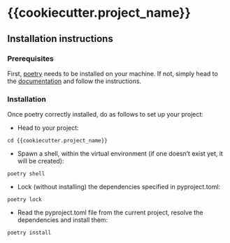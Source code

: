 # {{cookiecutter.project_name}}

## Installation instructions

### Prerequisites

First, [poetry](https://github.com/python-poetry/poetry) needs to be installed on your machine. If 
not, simply head to the [documentation](https://python-poetry.org/docs/#installation) and follow the 
instructions.

### Installation

Once poetry correctly installed, do as follows to set up your project:

- Head to your project:
```shell
cd {{cookiecutter.project_name}}
```

- Spawn a shell, within the virtual environment (if one doesn’t exist yet, it will be created):
```shell
poetry shell
```

- Lock (without installing) the dependencies specified in pyproject.toml:
```shell
poetry lock
```

- Read the pyproject.toml file from the current project, resolve the dependencies and install them:
```shell
poetry install
```
